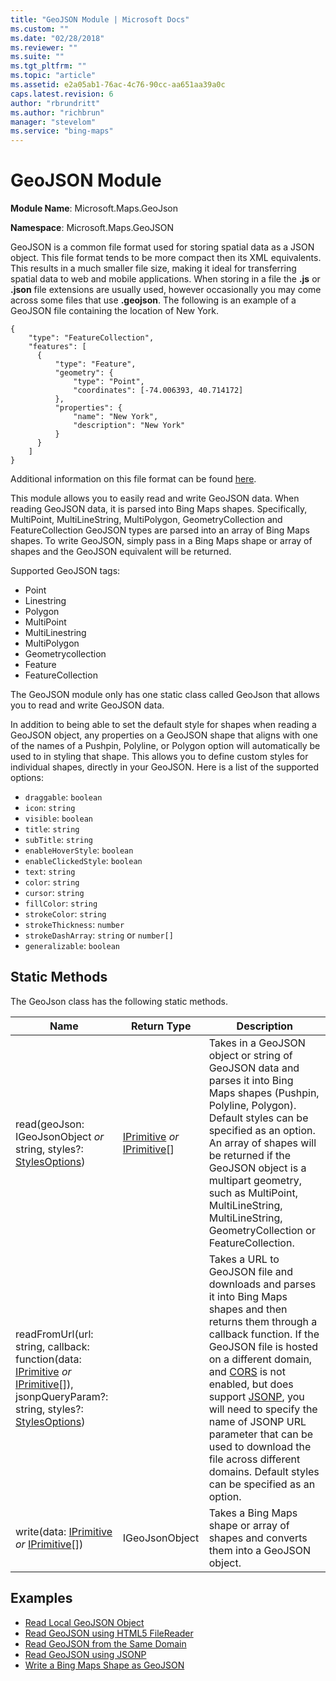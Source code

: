 ```yaml
---
title: "GeoJSON Module | Microsoft Docs"
ms.custom: ""
ms.date: "02/28/2018"
ms.reviewer: ""
ms.suite: ""
ms.tgt_pltfrm: ""
ms.topic: "article"
ms.assetid: e2a05ab1-76ac-4c76-90cc-aa651aa39a0c
caps.latest.revision: 6
author: "rbrundritt"
ms.author: "richbrun"
manager: "stevelom"
ms.service: "bing-maps"
---
```

# GeoJSON Module
**Module Name**: Microsoft.Maps.GeoJson

**Namespace**: Microsoft.Maps.GeoJSON

GeoJSON is a common file format used for storing spatial data as a JSON object. This file format tends to be more compact then its XML equivalents. This results in a much smaller file size, making it ideal for transferring spatial data to web and mobile applications. When storing in a file the **.js** or **.json** file extensions are usually used, however occasionally you may come across some files that use **.geojson**. The following is an example of a GeoJSON file containing the location of New York.

```
{
    "type": "FeatureCollection",
    "features": [
      {
          "type": "Feature",
          "geometry": {
              "type": "Point",
              "coordinates": [-74.006393, 40.714172]
          },
          "properties": {
              "name": "New York",
              "description": "New York"
          }
      }
    ]
}
```

Additional information on this file format can be found [here](https://tools.ietf.org/html/rfc7946). 

This module allows you to easily read and write GeoJSON data. When reading GeoJSON data, it is parsed into Bing Maps shapes. Specifically, MultiPoint, MultiLineString, MultiPolygon, GeometryCollection and FeatureCollection GeoJSON types are parsed into an array of Bing Maps shapes. To write GeoJSON, simply pass in a Bing Maps shape or array of shapes and the GeoJSON equivalent will be returned.

Supported GeoJSON tags:

  * Point 
  * Linestring
  * Polygon
  * MultiPoint 
  * MultiLinestring 
  * MultiPolygon 
  * Geometrycollection
  * Feature
  * FeatureCollection

The GeoJSON module only has one static class called GeoJson that allows you to read and write GeoJSON data.

In addition to being able to set the default style for shapes when reading a GeoJSON object, any properties on a GeoJSON shape that aligns with one of the names of a Pushpin, Polyline, or Polygon option will automatically be used to in styling that shape. This allows you to define custom styles for individual shapes, directly in your GeoJSON. Here is a list of the supported options:

  * `draggable`: `boolean`
  * `icon`: `string`
  * `visible`: `boolean`
  * `title`: `string`
  * `subTitle`: `string`
  * `enableHoverStyle`: `boolean`
  * `enableClickedStyle`: `boolean`
  * `text`: `string`
  * `color`: `string`
  * `cursor`: `string`
  * `fillColor`: `string`
  * `strokeColor`: `string`
  * `strokeThickness`: `number`
  * `strokeDashArray`: `string` or `number[]`
  * `generalizable`: `boolean`

## Static Methods

The GeoJson class has the following static methods.

Name                                                             | Return Type                  | Description
---------------------------------------------------------------- | ---------------------------- | -----------------------------
read(geoJson: IGeoJsonObject _or_ string, styles?: [StylesOptions](../../map-control-api/stylesoptions-object.md))    | [IPrimitive](../../map-control-api/iprimitive-class.md) _or_ [IPrimitive](../../map-control-api/iprimitive-class.md)[] | Takes in a GeoJSON object or string of GeoJSON data and parses it into Bing Maps shapes (Pushpin, Polyline, Polygon). Default styles can be specified as an option. An array of shapes will be returned if the GeoJSON object is a multipart geometry, such as MultiPoint, MultiLineString, MultiLineString, GeometryCollection or FeatureCollection.
readFromUrl(url: string, callback: function(data: [IPrimitive](../../map-control-api/iprimitive-class.md) _or_ [IPrimitive](../../map-control-api/iprimitive-class.md)[]), jsonpQueryParam?: string, styles?: [StylesOptions](../../map-control-api/stylesoptions-object.md)) | | Takes a URL to GeoJSON file and downloads and parses it into Bing Maps shapes and then returns them through a callback function. If the GeoJSON file is hosted on a different domain, and [CORS](https://en.wikipedia.org/wiki/Cross-origin_resource_sharing) is not enabled, but does support [JSONP](https://en.wikipedia.org/wiki/JSONP), you will need to specify the name of JSONP URL parameter that can be used to download the file across different domains. Default styles can be specified as an option.
write(data: [IPrimitive](../../map-control-api/iprimitive-class.md) _or_ [IPrimitive](../../map-control-api/iprimitive-class.md)[])                              | IGeoJsonObject               | Takes a Bing Maps shape or array of shapes and converts them into a GeoJSON object. 


## Examples

  * [Read Local GeoJSON Object](../../map-control-concepts/geojson-module-examples/read-local-geojson-object-example.md)
  * [Read GeoJSON using HTML5 FileReader](../../map-control-concepts/geojson-module-examples/read-geojson-using-html5-filereader.md)
  * [Read GeoJSON from the Same Domain](../../map-control-concepts/geojson-module-examples/read-same-domain-geojson-example.md)
  * [Read GeoJSON using JSONP](../../map-control-concepts/geojson-module-examples/read-geojson-from-the-web-using-jsonp-example.md)
  * [Write a Bing Maps Shape as GeoJSON](../../map-control-concepts/geojson-module-examples/write-bing-maps-shape-as-geojson-example.md)
